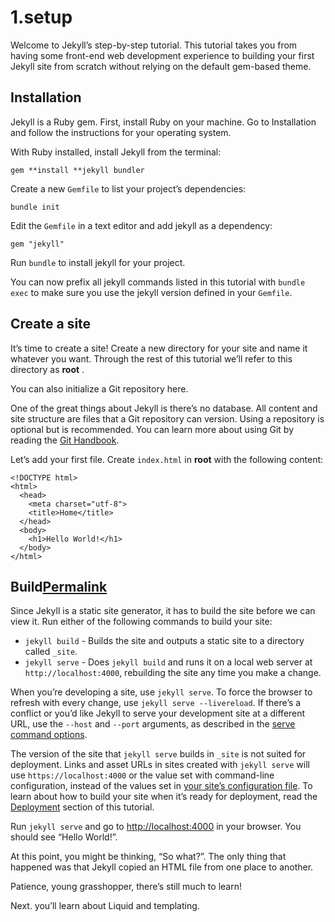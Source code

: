 # 1.setup

Welcome to Jekyll’s step-by-step tutorial. This tutorial takes you from having some front-end web development experience to building your first Jekyll site from scratch without relying on the default gem-based theme.

## Installation

Jekyll is a Ruby gem. First, install Ruby on your machine. Go to Installation and follow the instructions for your operating system.

With Ruby installed, install Jekyll from the terminal:

```
gem **install **jekyll bundler
```

Create a new `Gemfile` to list your project’s dependencies:

```
bundle init
```

Edit the `Gemfile` in a text editor and add jekyll as a dependency:

```
gem "jekyll"
```

Run `bundle` to install jekyll for your project.

You can now prefix all jekyll commands listed in this tutorial with `bundle exec` to make sure you use the jekyll version defined in your `Gemfile`.

## Create a site

It’s time to create a site! Create a new directory for your site and name it whatever you want. Through the rest of this tutorial we’ll refer to this directory as **root** .

You can also initialize a Git repository here.

One of the great things about Jekyll is there’s no database. All content and site structure are files that a Git repository can version. Using a repository is optional but is recommended. You can learn more about using Git by reading the [Git Handbook](https://guides.github.com/introduction/git-handbook/).

Let’s add your first file. Create `index.html` in **root** with the following content:


```
<!DOCTYPE html>
<html>
  <head>
    <meta charset="utf-8">
    <title>Home</title>
  </head>
  <body>
    <h1>Hello World!</h1>
  </body>
</html>
```

## Build[**Permalink**](https://jekyllrb.com/docs/step-by-step/01-setup/#build "Permalink")

Since Jekyll is a static site generator, it has to build the site before we can view it. Run either of the following commands to build your site:

* `jekyll build` - Builds the site and outputs a static site to a directory called `_site`.
* `jekyll serve` - Does `jekyll build` and runs it on a local web server at `http://localhost:4000`, rebuilding the site any time you make a change.

When you’re developing a site, use `jekyll serve`. To force the browser to refresh with every change, use `jekyll serve --livereload`. If there’s a conflict or you’d like Jekyll to serve your development site at a different URL, use the `--host` and `--port` arguments, as described in the [serve command options](https://jekyllrb.com/docs/configuration/options/#serve-command-options).

The version of the site that `jekyll serve` builds in `_site` is not suited for deployment. Links and asset URLs in sites created with `jekyll serve` will use `https://localhost:4000` or the value set with command-line configuration, instead of the values set in [your site’s configuration file](https://jekyllrb.com/docs/configuration/). To learn about how to build your site when it’s ready for deployment, read the [Deployment](https://jekyllrb.com/docs/step-by-step/10-deployment/) section of this tutorial.

Run `jekyll serve` and go to [http://localhost:4000](http://localhost:4000/) in your browser. You should see “Hello World!”.

At this point, you might be thinking, “So what?”. The only thing that happened was that Jekyll copied an HTML file from one place to another.

Patience, young grasshopper, there’s still much to learn!

Next. you’ll learn about Liquid and templating.
